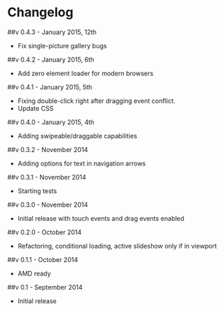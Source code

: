 # Changelog

##v 0.4.3 - January 2015, 12th
- Fix single-picture gallery bugs

##v 0.4.2 - January 2015, 6th
- Add zero element loader for modern browsers

##v 0.4.1 - January 2015, 5th
- Fixing double-click right after dragging event conflict. 
- Update CSS

##v 0.4.0 - January 2015, 4th
- Adding swipeable/draggable capabilities

##v 0.3.2 - November 2014
- Adding options for text in navigation arrows

##v 0.3.1 - November 2014
- Starting tests

##v 0.3.0 - November 2014
- Initial release with touch events and drag events enabled

##v 0.2.0 - October 2014
- Refactoring, conditional loading, active slideshow only if in viewport

##v 0.1.1 - October 2014
- AMD ready

##v 0.1 - September 2014
- Initial release
